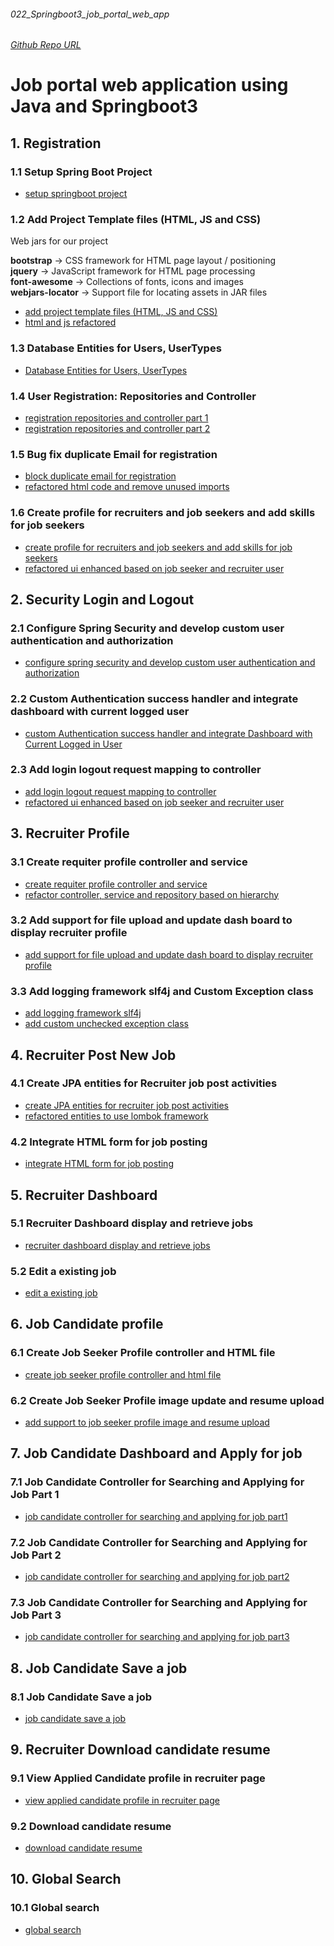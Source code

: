 ###### 022_Springboot3_job_portal_web_app
###### [Github Repo URL](https://github.com/bibhusprasad/022_Springboot3_job_portal_web_app)

# Job portal web application using Java and Springboot3 

## 1. Registration
### 1.1 Setup Spring Boot Project
* [setup springboot project](https://github.com/bibhusprasad/022_Springboot3_job_portal_web_app/commit/7e64e0096217dbe4eccb6539a214367804368e74)

### 1.2 Add Project Template files (HTML, JS and CSS)
Web jars for our project 

**bootstrap**       -> CSS framework for HTML page layout / positioning  
**jquery**          -> JavaScript framework for HTML page processing  
**font-awesome**    -> Collections of fonts, icons and images  
**webjars-locator** -> Support file for locating assets in JAR files
* [add project template files (HTML, JS and CSS)](https://github.com/bibhusprasad/022_Springboot3_job_portal_web_app/commit/92877a605bedbf7564d7c2cfd33bc731a6c8b401)
* [html and js refactored](https://github.com/bibhusprasad/022_Springboot3_job_portal_web_app/commit/06b167e4be104ee0e446fd912578a3e43eddfbc9)

### 1.3 Database Entities for Users, UserTypes
* [Database Entities for Users, UserTypes](https://github.com/bibhusprasad/022_Springboot3_job_portal_web_app/commit/613d442f4c96b5e49b287d4d4ce38e7344c7bb16)

### 1.4 User Registration: Repositories and Controller
* [registration repositories and controller part 1](https://github.com/bibhusprasad/022_Springboot3_job_portal_web_app/commit/8a4fd05e7ba33dfb62e829e90ac23b6efda1ef79)
* [registration repositories and controller part 2](https://github.com/bibhusprasad/022_Springboot3_job_portal_web_app/commit/84299918f2673482e5b18d6b1c26a9a2b324fb65)

### 1.5 Bug fix duplicate Email for registration
* [block duplicate email for registration](https://github.com/bibhusprasad/022_Springboot3_job_portal_web_app/commit/327bd1eb15f9f8f136ba8171eaaf65e46962fcb9)
* [refactored html code and remove unused imports](https://github.com/bibhusprasad/022_Springboot3_job_portal_web_app/commit/5caeac4cdcde1b5c9da2cccb44c0a261ff38d062)

### 1.6 Create profile for recruiters and job seekers and add skills for job seekers
* [create profile for recruiters and job seekers and add skills for job seekers](https://github.com/bibhusprasad/022_Springboot3_job_portal_web_app/commit/a2cc4fffe2af07f11babcec169166da0c664ebe7)
* [refactored ui enhanced based on job seeker and recruiter user](https://github.com/bibhusprasad/022_Springboot3_job_portal_web_app/commit/187fe3f995a24dbb9d41caf402e016319cecf22e)

## 2. Security Login and Logout
### 2.1 Configure Spring Security and develop custom user authentication and authorization
* [configure spring security and develop custom user authentication and authorization](https://github.com/bibhusprasad/022_Springboot3_job_portal_web_app/commit/fd044bee9ea37d4e378ea93286ab9805ab9aeab3)

### 2.2 Custom Authentication success handler and integrate dashboard with current logged user
* [custom Authentication success handler and integrate Dashboard with Current Logged in User](https://github.com/bibhusprasad/022_Springboot3_job_portal_web_app/commit/df979a391c9e6da2dd4931f0fdd7d78ada299bd4)

### 2.3 Add login logout request mapping to controller
* [add login logout request mapping to controller](https://github.com/bibhusprasad/022_Springboot3_job_portal_web_app/commit/509f552ac657ab5d271e8b1902afc1c1e6c74769)
* [refactored ui enhanced based on job seeker and recruiter user](https://github.com/bibhusprasad/022_Springboot3_job_portal_web_app/commit/8764f75488d692d95104ee61ae67a99d7017efaa)

## 3. Recruiter Profile
### 3.1 Create requiter profile controller and service
* [create requiter profile controller and service](https://github.com/bibhusprasad/022_Springboot3_job_portal_web_app/commit/a2cc4fffe2af07f11babcec169166da0c664ebe7)
* [refactor controller, service and repository based on hierarchy](https://github.com/bibhusprasad/022_Springboot3_job_portal_web_app/commit/73af95ea4bc37fb20c823e153073d9498e7b6a89)

### 3.2 Add support for file upload and update dash board to display recruiter profile
* [add support for file upload and update dash board to display recruiter profile](https://github.com/bibhusprasad/022_Springboot3_job_portal_web_app/commit/a85677c3922d8743e3be5f82640768db58a7bf38)

### 3.3 Add logging framework slf4j and Custom Exception class
* [add logging framework slf4j](https://github.com/bibhusprasad/022_Springboot3_job_portal_web_app/commit/5c064a5584aca31b7d84a15296b73272d5f01cae)
* [add custom unchecked exception class](https://github.com/bibhusprasad/022_Springboot3_job_portal_web_app/commit/dc66025fba326bace8fdb4138117669c4ebea7e6)

## 4. Recruiter Post New Job
### 4.1 Create JPA entities for Recruiter job post activities
* [create JPA entities for recruiter job post activities](https://github.com/bibhusprasad/022_Springboot3_job_portal_web_app/commit/d26e1fe7c19d7ec16f510a9c230a8a94f6cfd566)
* [refactored entities to use lombok framework](https://github.com/bibhusprasad/022_Springboot3_job_portal_web_app/commit/a4c52c4e1c5e6e7e056e1b8b362c7ffaa0c8c775)

### 4.2 Integrate HTML form for job posting
* [integrate HTML form for job posting](https://github.com/bibhusprasad/022_Springboot3_job_portal_web_app/commit/e68c86988009b16f6e4b782378768e7df2e06678)

## 5. Recruiter Dashboard
### 5.1 Recruiter Dashboard display and retrieve jobs
* [recruiter dashboard display and retrieve jobs](https://github.com/bibhusprasad/022_Springboot3_job_portal_web_app/commit/66883da4efd21faaed651d5c088a94789bc36955)

### 5.2 Edit a existing job
* [edit a existing job](https://github.com/bibhusprasad/022_Springboot3_job_portal_web_app/commit/bbe7e8a84f1f7b2564c329801216c0fef4fb58de)

## 6. Job Candidate profile
### 6.1 Create Job Seeker Profile controller and HTML file
* [create job seeker profile controller and html file](https://github.com/bibhusprasad/022_Springboot3_job_portal_web_app/commit/e1693f9d8d2c8039d1b9904903056232c2ceee4a)

### 6.2 Create Job Seeker Profile image update and resume upload
* [add support to job seeker profile image and resume upload](https://github.com/bibhusprasad/022_Springboot3_job_portal_web_app/commit/dab229b2d803d40b70fb4779c40d2813c7e64988)

## 7. Job Candidate Dashboard and Apply for job
### 7.1 Job Candidate Controller for Searching and Applying for Job Part 1
* [job candidate controller for searching and applying for job part1](https://github.com/bibhusprasad/022_Springboot3_job_portal_web_app/commit/1a357b895b0d11f15bb36c0912b829835ef1b2c4)

### 7.2 Job Candidate Controller for Searching and Applying for Job Part 2
* [job candidate controller for searching and applying for job part2](https://github.com/bibhusprasad/022_Springboot3_job_portal_web_app/commit/9d499ffe2814a310ebec521dff28788085b5ad68)

### 7.3 Job Candidate Controller for Searching and Applying for Job Part 3
* [job candidate controller for searching and applying for job part3](https://github.com/bibhusprasad/022_Springboot3_job_portal_web_app/commit/7a0eaeaf1b1990501377de7c428d43e05f18efed)

## 8. Job Candidate Save a job
### 8.1 Job Candidate Save a job
* [job candidate save a job](https://github.com/bibhusprasad/022_Springboot3_job_portal_web_app/commit/29c91fea98f9b93d2f3caaae8cbc840d2d551d61)

## 9. Recruiter Download candidate resume
### 9.1 View Applied Candidate profile in recruiter page
* [view applied candidate profile in recruiter page](https://github.com/bibhusprasad/022_Springboot3_job_portal_web_app/commit/e9f23745e1cf9f6de7cc843ce382c520eb63b151)

### 9.2 Download candidate resume
* [download candidate resume](https://github.com/bibhusprasad/022_Springboot3_job_portal_web_app/commit/98863f831459ec9c3c15a80c2c10d5b7814e2cda)

## 10. Global Search
### 10.1 Global search
* [global search]()